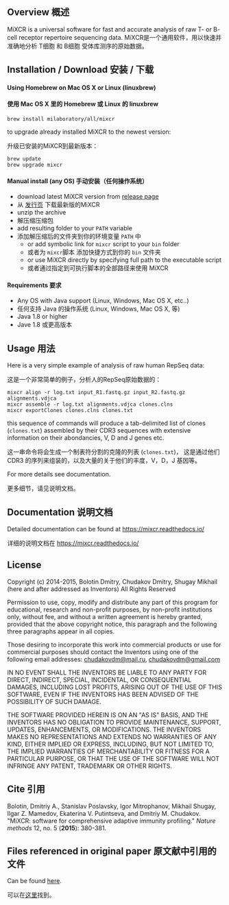## Overview 概述

MiXCR is a universal software for fast and accurate analysis of raw T- or B- cell receptor repertoire sequencing data.
MiXCR是一个通用软件，用以快速并准确地分析 T细胞 和 B细胞 受体库测序的原始数据。

## Installation / Download 安装 / 下载

#### Using Homebrew on Mac OS X or Linux (linuxbrew)
#### 使用 Mac OS X 里的 Homebrew 或 Linux 的 linuxbrew

    brew install milaboratory/all/mixcr
    
to upgrade already installed MiXCR to the newest version:

升级已安装的MiXCR到最新版本：

    brew update
    brew upgrade mixcr

#### Manual install (any OS) 手动安装（任何操作系统）

* download latest MiXCR version from [release page](https://github.com/milaboratory/mixcr/releases/latest)
* 从 [发行页](https://github.com/milaboratory/mixcr/releases/latest) 下载最新版的MiXCR
* unzip the archive
* 解压缩压缩包
* add resulting folder to your ``PATH`` variable
* 添加解压缩后的文件夹到你的环境变量 ``PATH`` 中
  * or add symbolic link for ``mixcr`` script to your ``bin`` folder
  * 或者为 ``mixcr``脚本 添加快捷方式到你的 ``bin`` 文件夹
  * or use MiXCR directly by specifying full path to the executable script
  * 或者通过指定到可执行脚本的全部路径来使用 MiXCR

#### Requirements 要求

* Any OS with Java support (Linux, Windows, Mac OS X, etc..)
* 任何支持 Java 的操作系统 (Linux, Windows, Mac OS X, 等)
* Java 1.8 or higher
* Jave 1.8 或更高版本
 
## Usage 用法

Here is a very simple example of analysis of raw human RepSeq data:

这是一个非常简单的例子，分析人的RepSeq原始数据的：

    mixcr align -r log.txt input_R1.fastq.gz input_R2.fastq.gz alignments.vdjca
    mixcr assemble -r log.txt alignments.vdjca clones.clns
    mixcr exportClones clones.clns clones.txt
  
this sequence of commands will produce a tab-delimited list of clones (`clones.txt`) assembled by their CDR3 sequences with extensive information on their abondancies, V, D and J genes etc.

这一串命令将会生成一个制表符分割的克隆的列表 (`clones.txt`)， 这是通过他们 CDR3 的序列来组装的，以及大量的关于他们的丰度，V，D，J 基因等。

For more details see documentation.

更多细节，请见说明文档。

## Documentation 说明文档

Detailed documentation can be found at https://mixcr.readthedocs.io/

详细的说明文档在 https://mixcr.readthedocs.io/

## License

Copyright (c) 2014-2015, Bolotin Dmitry, Chudakov Dmitry, Shugay Mikhail
(here and after addressed as Inventors)
All Rights Reserved

Permission to use, copy, modify and distribute any part of this program for
educational, research and non-profit purposes, by non-profit institutions
only, without fee, and without a written agreement is hereby granted,
provided that the above copyright notice, this paragraph and the following
three paragraphs appear in all copies.

Those desiring to incorporate this work into commercial products or use for
commercial purposes should contact the Inventors using one of the following
email addresses: chudakovdm@mail.ru, chudakovdm@gmail.com

IN NO EVENT SHALL THE INVENTORS BE LIABLE TO ANY PARTY FOR DIRECT, INDIRECT,
SPECIAL, INCIDENTAL, OR CONSEQUENTIAL DAMAGES, INCLUDING LOST PROFITS,
ARISING OUT OF THE USE OF THIS SOFTWARE, EVEN IF THE INVENTORS HAS BEEN
ADVISED OF THE POSSIBILITY OF SUCH DAMAGE.

THE SOFTWARE PROVIDED HEREIN IS ON AN "AS IS" BASIS, AND THE INVENTORS HAS
NO OBLIGATION TO PROVIDE MAINTENANCE, SUPPORT, UPDATES, ENHANCEMENTS, OR
MODIFICATIONS. THE INVENTORS MAKES NO REPRESENTATIONS AND EXTENDS NO
WARRANTIES OF ANY KIND, EITHER IMPLIED OR EXPRESS, INCLUDING, BUT NOT
LIMITED TO, THE IMPLIED WARRANTIES OF MERCHANTABILITY OR FITNESS FOR A
PARTICULAR PURPOSE, OR THAT THE USE OF THE SOFTWARE WILL NOT INFRINGE ANY
PATENT, TRADEMARK OR OTHER RIGHTS.

## Cite 引用

Bolotin, Dmitriy A., Stanislav Poslavsky, Igor Mitrophanov, Mikhail Shugay, Ilgar Z. Mamedov, Ekaterina V. Putintseva, and Dmitriy M. Chudakov. "MiXCR: software for comprehensive adaptive immunity profiling." *Nature methods* 12, no. 5 (**2015**): 380-381.

## Files referenced in original paper 原文献中引用的文件

Can be found [here](https://github.com/milaboratory/mixcr/blob/develop/doc/paper/paperAttachments.md).

可以在[这里](https://github.com/milaboratory/mixcr/blob/develop/doc/paper/paperAttachments.md)找到。
